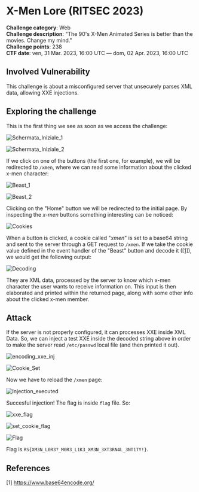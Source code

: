 # X-Men Lore (RITSEC 2023)

**Challenge category**: Web<br>
**Challenge description**: "The 90's X-Men Animated Series is better than the movies. Change my mind."<br>
**Challenge points**: 238<br>
**CTF date**: ven, 31 Mar. 2023, 16:00 UTC — dom, 02 Apr. 2023, 16:00 UTC<br>

## Involved Vulnerability

This challenge is about a misconfigured server that unsecurely parses XML data, allowing XXE injections.

## Exploring the challenge
This is the first thing we see as soon as we access the challenge:

![Schermata_Iniziale_1](https://user-images.githubusercontent.com/66698256/229508604-a7eb4b39-4723-4a81-933b-850b454f21ce.png)

![Schermata_Iniziale_2](https://user-images.githubusercontent.com/66698256/229508636-0437331b-805d-46ac-b46d-b7139dc5b235.png)

If we click on one of the buttons (the first one, for example), we will be redirected to <code>/xmen</code>, where we can read some information about the clicked x-men character:

![Beast_1](https://user-images.githubusercontent.com/66698256/229508839-3c450744-ea36-4c67-8b59-d1a41bdadf86.png)

![Beast_2](https://user-images.githubusercontent.com/66698256/229508883-c8d4c666-dd0a-4860-96c9-3ae44825d571.png)

Clicking on the "Home" button we will be redirected to the initial page. By inspecting the *x-men* buttons something interesting can be noticed:

![Cookies](https://user-images.githubusercontent.com/66698256/229509551-f960f9b0-0f07-479e-9bf2-e525fe59b9e1.png)

When a button is clicked, a cookie called "*xmen*" is set to a base64 string and sent to the server through a GET request to <code>/xmen</code>. If we take the cookie value defined in the event handler of the "Beast" button and decode it ([[1]](#1)), we would get the following output:

![Decoding](https://user-images.githubusercontent.com/66698256/229514057-e00e2b98-a18f-4999-83dd-e888751a1536.png)

They are XML data, processed by the server to know which x-men character the user wants to receive information on. This input is then elaborated and printed within the returned page, along with some other info about the clicked x-men member. 

## Attack

If the server is not properly configured, it can processes XXE inside XML Data. So, we can inject a test XXE inside the decoded string above in order to make the server read <code>/etc/passwd</code> local file (and then printed it out).

![encoding_xxe_inj](https://user-images.githubusercontent.com/66698256/229519232-23bf12f0-e9b3-4532-aaa3-8e6695a77c4e.png)

![Cookie_Set](https://user-images.githubusercontent.com/66698256/229519259-f913ed64-6673-44f0-b651-5a59d6b6f883.png)

Now we have to reload the <code>/xmen</code> page:

![Injection_executed](https://user-images.githubusercontent.com/66698256/229519399-1a44b268-9e21-4aeb-b21f-08a545636196.png)

Succesful injection! The flag is inside <code>flag</code> file. So:

![xxe_flag](https://user-images.githubusercontent.com/66698256/229520247-d33952cb-ed04-443b-9b14-c2b5e4e325f4.png)

![set_cookie_flag](https://user-images.githubusercontent.com/66698256/229520298-9dd1fb29-0c2b-4a4f-8eda-802a00965df5.png)

![Flag](https://user-images.githubusercontent.com/66698256/229520336-bb798ba5-0809-4b6e-8962-a4a0f2238f04.png)

Flag is <code>RS{XM3N_L0R3?_M0R3_L1K3_XM3N_3XT3RN4L_3NT1TY!}</code>.


## References
<a id="1">[1]</a>
https://www.base64encode.org/
